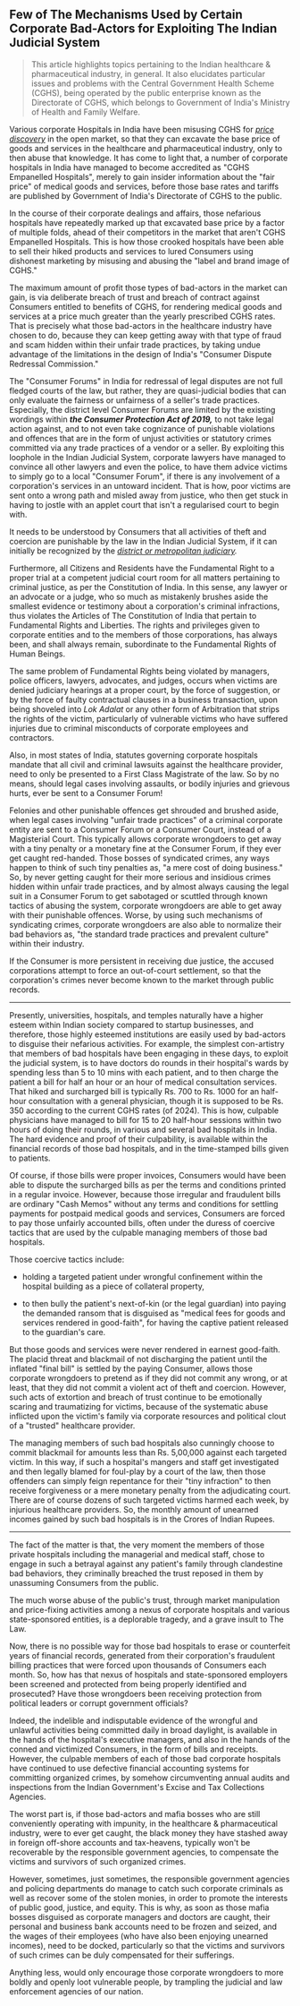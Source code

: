 ## Few of The Mechanisms Used by Certain Corporate Bad-Actors for Exploiting The Indian Judicial System

>This article highlights topics pertaining to the Indian healthcare & pharmaceutical industry, in general. It also elucidates particular issues and problems with the Central Government Health Scheme (CGHS), being operated by the public enterprise known as the Directorate of CGHS, which belongs to Government of India's Ministry of Health and Family Welfare. 

Various corporate Hospitals in India have been misusing CGHS for *[price discovery](https://en.wikipedia.org/wiki/Price_discovery)* in the open market, so that they can excavate the base price of goods and services in the healthcare and pharmaceutical industry, only to then abuse that knowledge. It has come to light that, a number of corporate hospitals in India have managed to become accredited as "CGHS Empanelled Hospitals", merely to gain insider information about the "fair price" of medical goods and services, before those base rates and tariffs are published by Government of India's Directorate of CGHS to the public. 

In the course of their corporate dealings and affairs, those nefarious hospitals have repeatedly marked up that excavated base price by a factor of multiple folds, ahead of their competitors in the market that aren't CGHS Empanelled Hospitals. This is how those crooked hospitals have been able to sell their hiked products and services to lured Consumers using dishonest marketing by misusing and abusing the "label and brand image of CGHS." 

The maximum amount of profit those types of bad-actors in the market can gain, is via deliberate breach of trust and breach of contract against Consumers entitled to benefits of CGHS, for rendering medical goods and services at a price much greater than the yearly prescribed CGHS rates. That is precisely what those bad-actors in the healthcare industry have chosen to do, because they can keep getting away with that type of fraud and scam hidden within their unfair trade practices, by taking undue advantage of the limitations in the design of India's "Consumer Dispute Redressal Commission."

The "Consumer Forums" in India for redressal of legal disputes are not full fledged courts of the law, but rather, they are quasi-judicial bodies that can only evaluate the fairness or unfairness of a seller's trade practices. Especially, the district level Consumer Forums are limited by the existing wordings within ***the Consumer Protection Act of 2019,*** to not take legal action against, and to not even take cognizance of punishable violations and offences that are in the form of unjust activities or statutory crimes committed via any trade practices of a vendor or a seller. By exploiting this loophole in the Indian Judicial System, corporate lawyers have managed to convince all other lawyers and even the police, to have them advice victims to simply go to a local "Consumer Forum", if there is any involvement of a corporation's services in an untoward incident. That is how, poor victims are sent onto a wrong path and misled away from justice, who then get stuck in having to jostle with an applet court that isn't a regularised court to begin with. 

It needs to be understood by Consumers that all activities of theft and coercion are punishable by the law in the Indian Judicial System, if it can initially be recognized by the *[district or metropolitan judiciary](https://en.wikipedia.org/wiki/Judiciary_of_India#Courts_Structure).* 

Furthermore, all Citizens and Residents have the Fundamental Right to a proper trial at a competent judicial court room for all matters pertaining to criminal justice, as per the Constitution of India. In this sense, any lawyer or an advocate or a judge, who so much as mistakenly brushes aside the smallest evidence or testimony about a corporation's criminal infractions, thus violates the Articles of The Constitution of India that pertain to Fundamental Rights and Liberties. The rights and privileges given to corporate entities and to the members of those corporations, has always been, and shall always remain, subordinate to the Fundamental Rights of Human Beings. 

The same problem of Fundamental Rights being violated by managers, police officers, lawyers, advocates, and judges, occurs when victims are denied judiciary hearings at a proper court, by the force of suggestion, or by the force of faulty contractual clauses in a business transaction, upon being shoveled into *Lok Adalat* or any other form of Arbitration that strips the rights of the victim, particularly of vulnerable victims who have suffered injuries due to criminal misconducts of corporate employees and contractors.  

Also, in most states of India, statutes governing corporate hospitals mandate that all civil and criminal lawsuits against the healthcare provider, need to only be presented to a First Class Magistrate of the law. So by no means, should legal cases involving assaults, or bodily injuries and grievous hurts, ever be sent to a Consumer Forum!    

Felonies and other punishable offences get shrouded and brushed aside, when legal cases involving "unfair trade practices" of a criminal corporate entity are sent to a Consumer Forum or a Consumer Court, instead of a Magisterial Court. This typically allows corporate wrongdoers to get away with a tiny penalty or a monetary fine at the Consumer Forum, if they ever get caught red-handed. Those bosses of syndicated crimes, any ways happen to think of such tiny penalties as, "a mere cost of doing business." So, by never getting caught for their more serious and insidious crimes hidden within unfair trade practices, and by almost always causing the legal suit in a Consumer Forum to get sabotaged or scuttled through known tactics of abusing the system, corporate wrongdoers are able to get away with their punishable offences. Worse, by using such mechanisms of syndicating crimes, corporate wrongdoers are also able to normalize their bad behaviors as, "the standard trade practices and prevalent culture" within their industry. 

If the Consumer is more persistent in receiving due justice, the accused corporations attempt to force an out-of-court settlement, so that the corporation's crimes never become known to the market through public records.  

---

Presently, universities, hospitals, and temples naturally have a higher esteem within Indian society compared to startup businesses, and therefore, those highly esteemed institutions are easily used by bad-actors to disguise their nefarious activities. For example, the simplest con-artistry that members of bad hospitals have been engaging in these days, to exploit the judicial system, is to have doctors do rounds in their hospital's wards by spending less than 5 to 10 mins with each patient, and to then charge the patient a bill for half an hour or an hour of medical consultation services. That hiked and surcharged bill is typically Rs. 700 to Rs. 1000 for an half-hour consultation with a general physician, though it is supposed to be Rs. 350 according to the current CGHS rates (of 2024). This is how, culpable physicians have managed to bill for 15 to 20 half-hour sessions within two hours of doing their rounds, in various and several bad hospitals in India. The hard evidence and proof of their culpability, is available within the financial records of those bad hospitals, and in the time-stamped bills given to patients. 

Of course, if those bills were proper invoices, Consumers would have been able to dispute the surcharged bills as per the terms and conditions printed in a regular invoice. However, because those irregular and fraudulent bills are ordinary "Cash Memos" without any terms and conditions for settling payments for postpaid medical goods and services, Consumers are forced to pay those unfairly accounted bills, often under the duress of coercive tactics that are used by the culpable managing members of those bad hospitals. 

Those coercive tactics include: 

- holding a targeted patient under wrongful confinement within the hospital building as a piece of collateral property, 

- to then bully the patient's next-of-kin (or the legal guardian) into paying the demanded ransom that is disguised as "medical fees for goods and services rendered in good-faith", for having the captive patient released to the guardian's care. 

But those goods and services were never rendered in earnest good-faith. The placid threat and blackmail of not discharging the patient until the inflated "final bill" is settled by the paying Consumer, allows those corporate wrongdoers to pretend as if they did not commit any wrong, or at least, that they did not commit a violent act of theft and coercion. However, such acts of extortion and breach of trust continue to be emotionally scaring and traumatizing for victims, because of the systematic abuse inflicted upon the victim's family via corporate resources and political clout of a "trusted" healthcare provider. 

The managing members of such bad hospitals also cunningly choose to commit blackmail for amounts less than Rs. 5,00,000 against each targeted victim. In this way, if such a hospital's mangers and staff get investigated and then legally blamed for foul-play by a court of the law, then those offenders can simply feign repentance for their "tiny infraction" to then receive forgiveness or a mere monetary penalty from the adjudicating court. There are of course dozens of such targeted victims harmed each week, by injurious healthcare providers. So, the monthly amount of unearned incomes gained by such bad hospitals is in the Crores of Indian Rupees. 

---

The fact of the matter is that, the very moment the members of those private hospitals including the managerial and medical staff, chose to engage in such a betrayal against any patient's family through clandestine bad behaviors, they criminally breached the trust reposed in them by unassuming Consumers from the public. 

The much worse abuse of the public's trust, through market manipulation and price-fixing activities among a nexus of corporate hospitals and various state-sponsored entities, is a deplorable tragedy, and a grave insult to The Law. 

Now, there is no possible way for those bad hospitals to erase or counterfeit years of financial records, generated from their corporation's fraudulent billing practices that were forced upon thousands of Consumers each month. So, how has that nexus of hospitals and state-sponsored employers been screened and protected from being properly identified and prosecuted? Have those wrongdoers been receiving protection from political leaders or corrupt government officials? 

Indeed, the indelible and indisputable evidence of the wrongful and unlawful activities being committed daily in broad daylight, is available in the hands of the hospital's executive managers, and also in the hands of the conned and victimized Consumers, in the form of bills and receipts. However, the culpable members of each of those bad corporate hospitals have continued to use defective financial accounting systems for committing organized crimes, by somehow circumventing annual audits and inspections from the Indian Government's Excise and Tax Collections Agencies. 

The worst part is, if those bad-actors and mafia bosses who are still conveniently operating with impunity, in the healthcare & pharmaceutical industry, were to ever get caught, the black money they have stashed away in foreign off-shore accounts and tax-heavens, typically won't be recoverable by the responsible government agencies, to compensate the victims and survivors of such organized crimes.  

However, sometimes, just sometimes, the responsible government agencies and policing departments do manage to catch such corporate criminals as well as recover some of the stolen monies, in order to promote the interests of public good, justice, and equity. This is why, as soon as those mafia bosses disguised as corporate managers and doctors are caught, their personal and business bank accounts need to be frozen and seized, and the wages of their employees (who have also been enjoying unearned incomes), need to be docked, particularly so that the victims and survivors of such crimes can be duly compensated for their sufferings.  

Anything less, would only encourage those corporate wrongdoers to more boldly and openly loot vulnerable people, by trampling the judicial and law enforcement agencies of our nation. 
